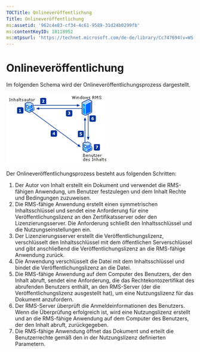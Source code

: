```yaml
---
TOCTitle: Onlineveröffentlichung
Title: Onlineveröffentlichung
ms:assetid: '962c4e83-cf34-4c61-9589-31d24b0299fb'
ms:contentKeyID: 18118952
ms:mtpsurl: 'https://technet.microsoft.com/de-de/library/Cc747694(v=WS.10)'
---
```


Onlineveröffentlichung
======================

Im folgenden Schema wird der Onlineveröffentlichungsprozess dargestellt.

![](images/Cc747694.897e47b6-fffe-4b11-bc9f-be58539b9f19(WS.10).gif)

Der Onlineveröffentlichungsprozess besteht aus folgenden Schritten:

1.  Der Autor von Inhalt erstellt ein Dokument und verwendet die RMS-fähigen Anwendung, um Benutzer festzulegen und dem Inhalt Rechte und Bedingungen zuzuweisen.
2.  Die RMS-fähige Anwendung erstellt einen symmetrischen Inhaltsschlüssel und sendet eine Anforderung für eine Veröffentlichungslizenz an den Zertifikatsserver oder den Lizenzierungsserver. Die Anforderung schließt den Inhaltsschlüssel und die Nutzungseinstellungen ein.
3.  Der Lizenzierungsserver erstellt die Veröffentlichungslizenz, verschlüsselt den Inhaltsschlüssel mit dem öffentlichen Serverschlüssel und gibt anschließend die Veröffentlichungslizenz an die RMS-fähige Anwendung zurück.
4.  Die Anwendung verschlüsselt die Datei mit dem Inhaltsschlüssel und bindet die Veröffentlichungslizenz an die Datei.
5.  Die RMS-fähige Anwendung auf dem Computer des Benutzers, der den Inhalt abruft, sendet eine Anforderung, die das Rechtekontozertifikat des abrufenden Benutzers enthält, an den RMS-Server (der die Veröffentlichungslizenz ausgestellt hat), um eine Nutzungslizenz für das Dokument anzufordern.
6.  Der RMS-Server überprüft die Anmeldeinformationen des Benutzers. Wenn die Überprüfung erfolgreich ist, wird eine Nutzungslizenz erstellt und an die RMS-fähige Anwendung auf dem Computer des Benutzers, der den Inhalt abruft, zurückgegeben.
7.  Die RMS-fähige Anwendung öffnet das Dokument und erteilt die Benutzerrechte gemäß den in der Nutzungslizenz definierten Parametern.